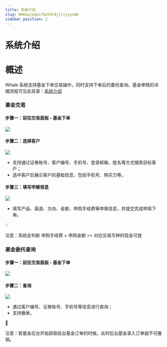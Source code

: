 ```yaml
---
title: 系统介绍
slug: WH0qwjpqbi76oYkFAjlcsjyynQb
sidebar_position: 2
---
```



# 系统介绍

# 概述

Whale 系统支持基金下单交易操作，同时支持下单后的委托查询。基金申赎的详细流程可见此目录：[系统介绍](./R1lWwBSSFiWgUAkUJKScIOXrn6d)

### 基金交易

#### 步骤一：前往交易面板 - 基金下单

<img src="/assets/HlEqbn4Flod3wIxVNS9cmEEJndg.png" src-width="3282" src-height="1712" align="center"/>

#### 步骤二：选择客户

<img src="/assets/A0FpbxOGZon3aexRLXZcpJOVnNf.png" src-width="3322" src-height="1708" align="center"/>

- 支持通过证券账号、客户编号、手机号、登录邮箱、姓名等方式搜索目标客户；
- 选中客户后展示客户的基础信息，包括手机号、购买力等。

#### 步骤三：填写申赎信息

<img src="/assets/AlGVbHnBpoQH0SxCjhpcOIV4noe.png" src-width="3258" src-height="1714" align="center"/>

- 填写产品、渠道、方向、金额、申购手续费等申赎信息，并提交完成申赎下单。

<div class="callout callout-bg-2 callout-border-2">
<div class='callout-emoji'>💡</div>
<p>注意：系统会判断 申购手续费 + 申购金额 &gt;= 对应交易币种的现金可提</p>
</div>

### 基金委托查询

#### 步骤一：前往交易面板 - 基金下单

<img src="/assets/H5yPb3ZjhoPW3wxGm9Cc3iRMnTb.png" src-width="3282" src-height="1712" align="center"/>

#### 步骤二：查询

<img src="/assets/KBdFbIxJKo5uV7xGg8jcWrj9nWd.png" src-width="3320" src-height="1714" align="center"/>

- 通过客户编号、证券账号、手机号等信息进行查询；
- 支持撤单。

<div class="callout callout-bg-2 callout-border-2">
<div class='callout-emoji'>🦄</div>
<p>注意：若基金后台开始获取前台基金订单的时候。此时后台基金录入订单就不可撤销。</p>
</div>

